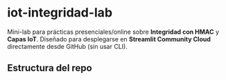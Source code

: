 # iot-integridad-lab

Mini-lab para prácticas presenciales/online sobre **Integridad con HMAC** y **Capas IoT**. Diseñado para desplegarse en **Streamlit Community Cloud** directamente desde GitHub (sin usar CLI).

## Estructura del repo

